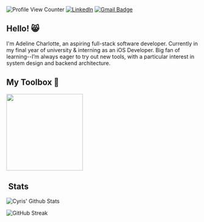 ![Profile View Counter](https://komarev.com/ghpvc/?username=adelinechrltt)
[![Linkedln](https://img.shields.io/badge/LinkedIn-0077B5?style=flat-square&logo=linkedin&logoColor=white)](https://www.linkedin.com/in/adeline-augustinne-704194243/)
[![Gmail Badge](https://img.shields.io/badge/-Gmail-c14438?style=flat-square&logo=Gmail&logoColor=white&link=mailto:adeline.chrltt@gmail.com)](mailto:adeline.chrltt@gmail.com)

## Hello! 😸

I'm Adeline Charlotte, an aspiring full-stack software developer. Currently in my final year of university & interning as an iOS Developer.
Big fan of learning--I’m always eager to try out new tools, with a particular interest in system design and backend architecture.

## My Toolbox 🔧
<img height=200 align="center" src="https://github-readme-stats.vercel.app/api?username=adelinechrltt&show_icons=true&locale=en" />

## &nbsp;Stats

![Cyris' Github Stats](https://github-readme-stats.vercel.app/api?username=adelinechrltt&hide=contribs,prs&show_icons=true&bg_color=1B436F&title_color=6C9BD1&text_color=EBE0D2&icon_color=007ec6)

![GitHub Streak](https://github-readme-streak-stats.herokuapp.com/?user=adelinechrltt&theme=dark&count_private=true&bg_color=1B436F&title_color=6C9BD1&text_color=a4aacb&icon_color=007ec6)
<!--
**adelinechrltt/adelinechrltt** is a ✨ _special_ ✨ repository because its `README.md` (this file) appears on your GitHub profile.

Here are some ideas to get you started:

- 🔭 I’m currently working on ...
- 🌱 I’m currently learning ...
- 👯 I’m looking to collaborate on ...
- 🤔 I’m looking for help with ...
- 💬 Ask me about ...
- 📫 How to reach me: ...
- 😄 Pronouns: ...
- ⚡ Fun fact: ...
-->
